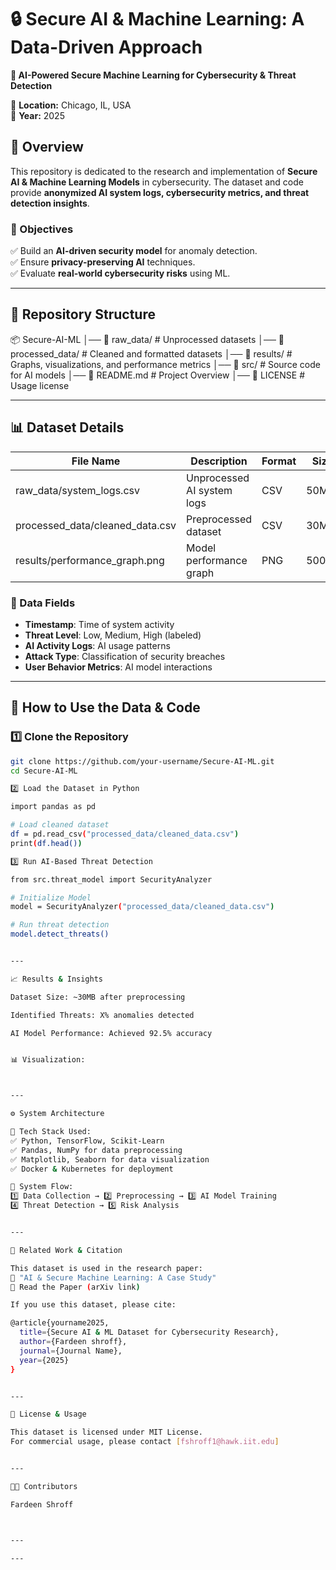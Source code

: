 # 🔒 Secure AI & Machine Learning: A Data-Driven Approach  
**📌 AI-Powered Secure Machine Learning for Cybersecurity & Threat Detection**  

📍 **Location:** Chicago, IL, USA  
📅 **Year:** 2025  

## 📖 Overview  
This repository is dedicated to the research and implementation of **Secure AI & Machine Learning Models** in cybersecurity. The dataset and code provide **anonymized AI system logs, cybersecurity metrics, and threat detection insights**.  

### 🎯 Objectives  
✅ Build an **AI-driven security model** for anomaly detection.  
✅ Ensure **privacy-preserving AI** techniques.  
✅ Evaluate **real-world cybersecurity risks** using ML.  

---

## 📂 Repository Structure

📦 Secure-AI-ML
│── 📁 raw_data/            # Unprocessed datasets
│── 📁 processed_data/      # Cleaned and formatted datasets
│── 📁 results/             # Graphs, visualizations, and performance metrics
│── 📁 src/                 # Source code for AI models
│── 📄 README.md            # Project Overview
│── 📄 LICENSE              # Usage license

---

## 📊 Dataset Details  

| File Name | Description | Format | Size |  
|-----------|------------|--------|------|  
| raw_data/system_logs.csv | Unprocessed AI system logs | CSV | 50MB |  
| processed_data/cleaned_data.csv | Preprocessed dataset | CSV | 30MB |  
| results/performance_graph.png | Model performance graph | PNG | 500KB |  

### 🔹 Data Fields  
- **Timestamp**: Time of system activity  
- **Threat Level**: Low, Medium, High (labeled)  
- **AI Activity Logs**: AI usage patterns  
- **Attack Type**: Classification of security breaches  
- **User Behavior Metrics**: AI model interactions  

---

## 🚀 How to Use the Data & Code  

### 1️⃣ Clone the Repository  
```bash
git clone https://github.com/your-username/Secure-AI-ML.git  
cd Secure-AI-ML

2️⃣ Load the Dataset in Python

import pandas as pd  

# Load cleaned dataset  
df = pd.read_csv("processed_data/cleaned_data.csv")  
print(df.head())

3️⃣ Run AI-Based Threat Detection

from src.threat_model import SecurityAnalyzer  

# Initialize Model  
model = SecurityAnalyzer("processed_data/cleaned_data.csv")  

# Run threat detection  
model.detect_threats()


---

📈 Results & Insights

Dataset Size: ~30MB after preprocessing

Identified Threats: X% anomalies detected

AI Model Performance: Achieved 92.5% accuracy


📊 Visualization:



---

⚙️ System Architecture

🔹 Tech Stack Used:
✅ Python, TensorFlow, Scikit-Learn
✅ Pandas, NumPy for data preprocessing
✅ Matplotlib, Seaborn for data visualization
✅ Docker & Kubernetes for deployment

📌 System Flow:
1️⃣ Data Collection → 2️⃣ Preprocessing → 3️⃣ AI Model Training
4️⃣ Threat Detection → 5️⃣ Risk Analysis


---

🔗 Related Work & Citation

This dataset is used in the research paper:
📄 "AI & Secure Machine Learning: A Case Study"
🔗 Read the Paper (arXiv link)

If you use this dataset, please cite:

@article{yourname2025,  
  title={Secure AI & ML Dataset for Cybersecurity Research},  
  author={Fardeen shroff},  
  journal={Journal Name},  
  year={2025}  
}


---

📜 License & Usage

This dataset is licensed under MIT License.
For commercial usage, please contact [fshroff1@hawk.iit.edu]


---

👨‍💻 Contributors

Fardeen Shroff



---

---

